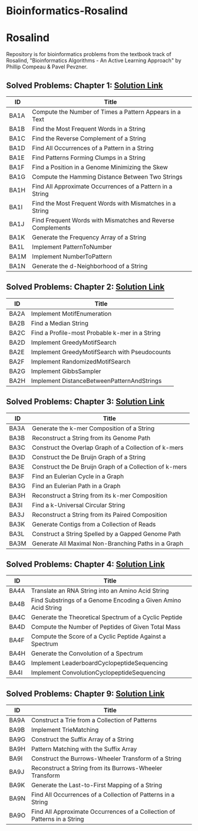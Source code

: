 # Bioinformatics-Rosalind

# Rosalind
Repository is for bioinformatics problems from the textbook track of Rosalind, "Bioinformatics Algorithms - An Active Learning Approach" by Phillip Compeau &amp; Pavel Pevzner.

## Solved Problems: Chapter 1: [Solution Link](https://github.com/sharmin6630/Bioinformatics-Rosalind/blob/main/Chapter_1.ipynb)

ID          | Title                                                        
------------|--------------------------------------------------------------
BA1A       	| Compute the Number of Times a Pattern Appears in a Text     	
BA1B       	| Find the Most Frequent Words in a String                    	
BA1C       	| Find the Reverse Complement of a String                     	
BA1D       	| Find All Occurrences of a Pattern in a String               	
BA1E       	| Find Patterns Forming Clumps in a String                    	
BA1F       	| Find a Position in a Genome Minimizing the Skew             	
BA1G       	| Compute the Hamming Distance Between Two Strings            	
BA1H       	| Find All Approximate Occurrences of a Pattern in a String   
BA1I       	| Find the Most Frequent Words with Mismatches in a String    	
BA1J       	| Find Frequent Words with Mismatches and Reverse Complements 	
BA1K       	| Generate the Frequency Array of a String                    	
BA1L       	| Implement PatternToNumber                                   	
BA1M       	| Implement NumberToPattern                                   	
BA1N       	| Generate the d-Neighborhood of a String                     
 
## Solved Problems: Chapter 2: [Solution Link](https://github.com/sharmin6630/Bioinformatics-Rosalind/blob/main/Chapter_2.ipynb)

ID          | Title                                                        
------------|--------------------------------------------------------------
BA2A       	| Implement MotifEnumeration                     	
BA2B       	| Find a Median String                           	
BA2C       	| Find a Profile-most Probable k-mer in a String 	
BA2D       	| Implement GreedyMotifSearch                    	
BA2E       	| Implement GreedyMotifSearch with Pseudocounts  	
BA2F       	| Implement RandomizedMotifSearch    
BA2G       	| Implement GibbsSampler
BA2H       	| Implement DistanceBetweenPatternAndStrings    

## Solved Problems: Chapter 3: [Solution Link](https://github.com/sharmin6630/Bioinformatics-Rosalind/blob/main/Chapter_3.ipynb)

ID          | Title                                                        
------------|--------------------------------------------------------------
BA3A       	| Generate the k-mer Composition of a String              	
BA3B       	| Reconstruct a String from its Genome Path               	
BA3C       	| Construct the Overlap Graph of a Collection of k-mers   	
BA3D       	| Construct the De Bruijn Graph of a String               	
BA3E       	| Construct the De Bruijn Graph of a Collection of k-mers 	
BA3F       	| Find an Eulerian Cycle in a Graph    
BA3G       	| Find an Eulerian Path in a Graph                    	
BA3H       	| Reconstruct a String from its k-mer Composition         
BA3I       	| Find a k-Universal Circular String     
BA3J       	| Reconstruct a String from its Paired Composition
BA3K        | Generate Contigs from a Collection of Reads
BA3L       	| Construct a String Spelled by a Gapped Genome Path    
BA3M       	| Generate All Maximal Non-Branching Paths in a Graph  

## Solved Problems: Chapter 4: [Solution Link](https://github.com/sharmin6630/Bioinformatics-Rosalind/blob/main/Chapter_4.ipynb)

ID          | Title                                                        
------------|--------------------------------------------------------------
BA4A       	| Translate an RNA String into an Amino Acid String              	
BA4B       	| Find Substrings of a Genome Encoding a Given Amino Acid String 	
BA4C       	| Generate the Theoretical Spectrum of a Cyclic Peptide
BA4D       	| Compute the Number of Peptides of Given Total Mass
BA4F       	| Compute the Score of a Cyclic Peptide Against a Spectrum
BA4H       	| Generate the Convolution of a Spectrum  
BA4G       	| Implement LeaderboardCyclopeptideSequencing    
BA4I       	| Implement ConvolutionCyclopeptideSequencing

## Solved Problems: Chapter 9: [Solution Link](https://github.com/sharmin6630/Bioinformatics-Rosalind/blob/main/Chapter_9.ipynb)

ID          | Title                                                        
------------|--------------------------------------------------------------
BA9A       	| Construct a Trie from a Collection of Patterns     
BA9B       	| Implement TrieMatching  
BA9G       	| Construct the Suffix Array of a String 
BA9H       	| Pattern Matching with the Suffix Array
BA9I       	| Construct the Burrows-Wheeler Transform of a String     	
BA9J       	| Reconstruct a String from its Burrows-Wheeler Transform 	
BA9K       	| Generate the Last-to-First Mapping of a String      
BA9N       	| Find All Occurrences of a Collection of Patterns in a String
BA9O       	| Find All Approximate Occurrences of a Collection of Patterns in a String
